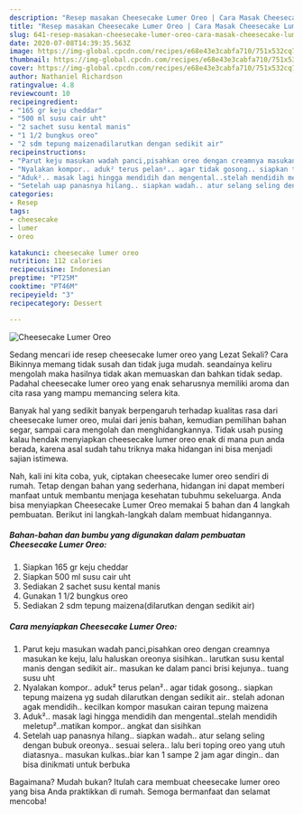 ```yaml
---
description: "Resep masakan Cheesecake Lumer Oreo | Cara Masak Cheesecake Lumer Oreo Yang Mudah Dan Praktis"
title: "Resep masakan Cheesecake Lumer Oreo | Cara Masak Cheesecake Lumer Oreo Yang Mudah Dan Praktis"
slug: 641-resep-masakan-cheesecake-lumer-oreo-cara-masak-cheesecake-lumer-oreo-yang-mudah-dan-praktis
date: 2020-07-08T14:39:35.563Z
image: https://img-global.cpcdn.com/recipes/e68e43e3cabfa710/751x532cq70/cheesecake-lumer-oreo-foto-resep-utama.jpg
thumbnail: https://img-global.cpcdn.com/recipes/e68e43e3cabfa710/751x532cq70/cheesecake-lumer-oreo-foto-resep-utama.jpg
cover: https://img-global.cpcdn.com/recipes/e68e43e3cabfa710/751x532cq70/cheesecake-lumer-oreo-foto-resep-utama.jpg
author: Nathaniel Richardson
ratingvalue: 4.8
reviewcount: 10
recipeingredient:
- "165 gr keju cheddar"
- "500 ml susu cair uht"
- "2 sachet susu kental manis"
- "1 1/2 bungkus oreo"
- "2 sdm tepung maizenadilarutkan dengan sedikit air"
recipeinstructions:
- "Parut keju masukan wadah panci,pisahkan oreo dengan creamnya masukan ke keju, lalu haluskan oreonya sisihkan.. larutkan susu kental manis dengan sedikit air.. masukan ke dalam panci brisi kejunya.. tuang susu uht"
- "Nyalakan kompor.. aduk² terus pelan².. agar tidak gosong.. siapkan tepung maizena yg sudah dilarutkan dengan sedikit air.. stelah adonan agak mendidih.. kecilkan kompor masukan cairan tepung maizena"
- "Aduk².. masak lagi hingga mendidih dan mengental..stelah mendidih meletup²..matikan kompor.. angkat dan sisihkan"
- "Setelah uap panasnya hilang.. siapkan wadah.. atur selang seling dengan bubuk oreonya.. sesuai selera.. lalu beri toping oreo yang utuh diatasnya.. masukan kulkas..biar kan 1 sampe 2 jam agar dingin.. dan bisa dinikmati untuk berbuka"
categories:
- Resep
tags:
- cheesecake
- lumer
- oreo

katakunci: cheesecake lumer oreo 
nutrition: 112 calories
recipecuisine: Indonesian
preptime: "PT25M"
cooktime: "PT46M"
recipeyield: "3"
recipecategory: Dessert

---
```



![Cheesecake Lumer Oreo](https://img-global.cpcdn.com/recipes/e68e43e3cabfa710/751x532cq70/cheesecake-lumer-oreo-foto-resep-utama.jpg)

Sedang mencari ide resep cheesecake lumer oreo yang Lezat Sekali? Cara Bikinnya memang tidak susah dan tidak juga mudah. seandainya keliru mengolah maka hasilnya tidak akan memuaskan dan bahkan tidak sedap. Padahal cheesecake lumer oreo yang enak seharusnya memiliki aroma dan cita rasa yang mampu memancing selera kita.

Banyak hal yang sedikit banyak berpengaruh terhadap kualitas rasa dari cheesecake lumer oreo, mulai dari jenis bahan, kemudian pemilihan bahan segar, sampai cara mengolah dan menghidangkannya. Tidak usah pusing kalau hendak menyiapkan cheesecake lumer oreo enak di mana pun anda berada, karena asal sudah tahu triknya maka hidangan ini bisa menjadi sajian istimewa.




Nah, kali ini kita coba, yuk, ciptakan cheesecake lumer oreo sendiri di rumah. Tetap dengan bahan yang sederhana, hidangan ini dapat memberi manfaat untuk membantu menjaga kesehatan tubuhmu sekeluarga. Anda bisa menyiapkan Cheesecake Lumer Oreo memakai 5 bahan dan 4 langkah pembuatan. Berikut ini langkah-langkah dalam membuat hidangannya.

<!--inarticleads1-->

##### Bahan-bahan dan bumbu yang digunakan dalam pembuatan Cheesecake Lumer Oreo:

1. Siapkan 165 gr keju cheddar
1. Siapkan 500 ml susu cair uht
1. Sediakan 2 sachet susu kental manis
1. Gunakan 1 1/2 bungkus oreo
1. Sediakan 2 sdm tepung maizena(dilarutkan dengan sedikit air)




<!--inarticleads2-->

##### Cara menyiapkan Cheesecake Lumer Oreo:

1. Parut keju masukan wadah panci,pisahkan oreo dengan creamnya masukan ke keju, lalu haluskan oreonya sisihkan.. larutkan susu kental manis dengan sedikit air.. masukan ke dalam panci brisi kejunya.. tuang susu uht
1. Nyalakan kompor.. aduk² terus pelan².. agar tidak gosong.. siapkan tepung maizena yg sudah dilarutkan dengan sedikit air.. stelah adonan agak mendidih.. kecilkan kompor masukan cairan tepung maizena
1. Aduk².. masak lagi hingga mendidih dan mengental..stelah mendidih meletup²..matikan kompor.. angkat dan sisihkan
1. Setelah uap panasnya hilang.. siapkan wadah.. atur selang seling dengan bubuk oreonya.. sesuai selera.. lalu beri toping oreo yang utuh diatasnya.. masukan kulkas..biar kan 1 sampe 2 jam agar dingin.. dan bisa dinikmati untuk berbuka




Bagaimana? Mudah bukan? Itulah cara membuat cheesecake lumer oreo yang bisa Anda praktikkan di rumah. Semoga bermanfaat dan selamat mencoba!
